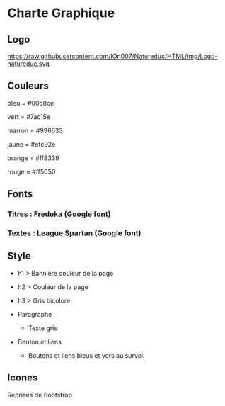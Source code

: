 # Charte Graphique #

## Logo ##

<https://raw.githubusercontent.com/IOn007/Natureduc/HTML/img/Logo-natureduc.svg>

## Couleurs ##

bleu = #00c8ce

vert = #7ac15e

marron = #996633

jaune = #efc92e

orange = #ff8339

rouge = #ff5050

## Fonts ##

### Titres : Fredoka (Google font) ###

### Textes : League Spartan (Google font) ###

## Style ##

- h1 > Bannière couleur de la page

- h2 > Couleur de la page

- h3 > Gris bicolore

- Paragraphe
  - Texte gris

- Bouton et liens 
  - Boutons et liens bleus et vers au survol.

## Icones ##
Reprises de Bootstrap
